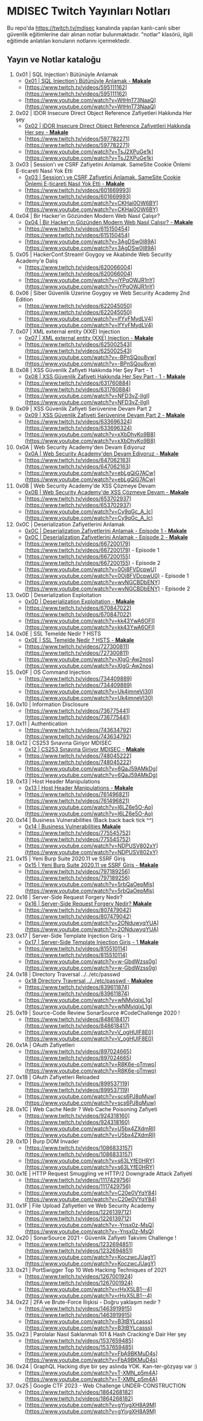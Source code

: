 
# MDISEC Twitch Yayınları Notları

Bu repo'da https://twitch.tv/mdisec kanalında yapılan kanlı-canlı siber güvenlik eğitimlerine dair alınan notlar bulunmaktadır. "notlar" klasörü, ilgili eğitimde anlatılan konuların notlarını içermektedir.

## Yayın ve Notlar kataloğu

  1. 0x01 | SQL Injection'ı Bütünüyle Anlamak 
     * [0x01 | SQL Injection'ı Bütünüyle Anlamak - **Makale**](/docs/Web-Security-Notes-Pdf/notlar/0x01%20%7C%20SQL%20Injection’ı%20Bütünüyle%20Anlamak/0x01%20104201f95d914f67830bee663ffbdc7f.md)
     * [https://www.twitch.tv/videos/595111162](https://www.twitch.tv/videos/595111162)
     * [https://www.youtube.com/watch?v=WtHnT73NaaQ](https://www.youtube.com/watch?v=WtHnT73NaaQ)
  2. 0x02 | IDOR Insecure Direct Object Reference Zafiyetleri Hakkında Her şey
     * [0x02 | IDOR Insecure Direct Object Reference Zafiyetleri Hakkında Her şey - **Makale**](/docs/Web-Security-Notes-Pdf/notlar/0x02%20%20%7C%20IDOR%20Hakkında%20Her%20şey/0x02-IDOR.md)
     * [https://www.twitch.tv/videos/597782271](https://www.twitch.tv/videos/597782271)
     * [https://www.youtube.com/watch?v=TsJ2XPuGe1k](https://www.youtube.com/watch?v=TsJ2XPuGe1k)
  3. 0x03 | Session'ı ve CSRF Zafiyetini Anlamak. SameSite Cookie Önlemi E-ticareti Nasıl Yok Etti
     * [0x03 | Session'ı ve CSRF Zafiyetini Anlamak. SameSite Cookie Önlemi E-ticareti Nasıl Yok Etti - **Makale**](/docs/Web-Security-Notes-Pdf/notlar/0x03%20%20%7C%20Session’ı%20ve%20CSRF%20Zafiyetini%20Anlamak%20&%20SameSite%20Cookie%20Önlemi/0x03%20452c28b29ec0467283e5b06561ae63be.md)
     * [https://www.twitch.tv/videos/601669993](https://www.twitch.tv/videos/601669993)
     * [https://www.youtube.com/watch?v=CKHai0OW6BY](https://www.youtube.com/watch?v=CKHai0OW6BY)
  4. 0x04 | Bir Hacker'ın Gözünden Modern Web Nasıl Çalışır?
     * [0x04 | Bir Hacker'ın Gözünden Modern Web Nasıl Çalışır? - **Makale**](/docs/Web-Security-Notes-Pdf/notlar/0x04%20%20%7C%20Bir%20Hacker’ın%20Gözünden%20Modern%20Web%20Nasıl%20Çalışır%20%3F/0x04%204d165a8660364c42a9c6e24c85bac508.md)
     * [https://www.twitch.tv/videos/615150454](https://www.twitch.tv/videos/615150454)
     * [https://www.youtube.com/watch?v=3AgDSw0I89A](https://www.youtube.com/watch?v=3AgDSw0I89A)
  5. 0x05 | HackerConf.Stream! Goygoy ve Akabinde Web Security Academy'e Dalış
     * [https://www.twitch.tv/videos/620066004](https://www.twitch.tv/videos/620066004)
     * [https://www.youtube.com/watch?v=iYPqOWJR1nY](https://www.youtube.com/watch?v=iYPqOWJR1nY)
  6. 0x06 | Siber Güvenlik Üzerine Goygoy ve Web Security Academy 2nd Edition
     * [https://www.twitch.tv/videos/622045050](https://www.twitch.tv/videos/622045050)
     * [https://www.youtube.com/watch?v=IfYyFMydLV4](https://www.youtube.com/watch?v=IfYyFMydLV4)
  7. 0x07 | XML external entity (XXE) Injection
     * [0x07 | XML external entity (XXE) Injection - **Makale**](/docs/Web-Security-Notes-Pdf/notlar/0x07%20%20%7C%20XML%20Parserlar%20ve%20XML%20External%20Entity%20(XXE)%20Injection/0x07%20917a98c84a5f488a9c368d1849e78f6f.md)
     * [https://www.twitch.tv/videos/625002543](https://www.twitch.tv/videos/625002543)
     * [https://www.youtube.com/watch?v=-BPnSQou8yw](https://www.youtube.com/watch?v=-BPnSQou8yw)
  8. 0x08 | XSS Güvenlik Zafiyeti Hakkında Her Şey Part - 1
     * [0x08 | XSS Güvenlik Zafiyeti Hakkında Her Şey Part - 1 - **Makale**](/docs/Web-Security-Notes-Pdf/notlar/0x08%20%7C%20XSS%20Güvenlik%20Zafiyeti%20Hakkında%20Her%20Şey%20Part-1/0x08%20614d7d291ebe485c8a749b0367dcb928.md) 
     * [https://www.twitch.tv/videos/631760884](https://www.twitch.tv/videos/631760884)
     * [https://www.youtube.com/watch?v=NFD3vZ-lIgI](https://www.youtube.com/watch?v=NFD3vZ-lIgI)
  9. 0x09 | XSS Güvenlik Zafiyeti Serüvenine Devam Part 2
     * [0x09 | XSS Güvenlik Zafiyeti Serüvenine Devam Part 2 - **Makale**](/docs/Web-Security-Notes-Pdf/notlar/0x09%20%7C%20XSS%20Güvenlik%20Zafiyeti%20Serüvenine%20Devam%20Part-2/0x09%20770e9a14727f44d080ea40a453968369.md)
     * [https://www.twitch.tv/videos/633696324](https://www.twitch.tv/videos/633696324)
     * [https://www.youtube.com/watch?v=xXbDhyKo9B8](https://www.youtube.com/watch?v=xXbDhyKo9B8)
  10. 0x0A | Web Security Academy'den Devam Ediyoruz
      * [0x0A | Web Security Academy'den Devam Ediyoruz - **Makale**](/docs/Web-Security-Notes-Pdf/notlar/0x0A%20%7C%20Web%20Security%20Academy'den%20Devam%20Ediyoruz%20-%20SQL%20Injection%20Lab%20Çözümleri/Web%20Security%200x0A%20Web%20Security%20Academy'den%20Devam%20E%205d98a1205cb7439db45c8e0570ab118e.md)
      * [https://www.twitch.tv/videos/647062163](https://www.twitch.tv/videos/647062163)
      * [https://www.youtube.com/watch?v=ebLgQiG7ACw](https://www.youtube.com/watch?v=ebLgQiG7ACw)
  11. 0x0B | Web Security Academy'de XSS Çözmeye Devam
      * [0x0B | Web Security Academy'de XSS Çözmeye Devam - **Makale**](/docs/Web-Security-Notes-Pdf/notlar/0x0B%20%7C%20Web%20Security%20Academy’de%20XSS%20Cozmeye%20Devam/Web%20Security%200x0B%20Web%20Security%20Academy’de%20XSS%20Cozm%20356d50d1b933477eb37796d3f6bc53d8.md)
      * [https://www.twitch.tv/videos/653702937](https://www.twitch.tv/videos/653702937)
      * [https://www.youtube.com/watch?v=Cy9qGc_A_Ic](https://www.youtube.com/watch?v=Cy9qGc_A_Ic)
  12. 0x0C | Deserialization Zafiyetlerini Anlamak
      * [0x0C | Deserialization Zafiyetlerini Anlamak - Episode 1 - **Makale**](/docs/Web-Security-Notes-Pdf/notlar/0x0C%20%20%7C%20Deserialization%20Zafiyetlerini%20Anlamak%20Episode%201/0x0C%20807152269cce4617a57cc81b06250dad.md)
      * [0x0C | Deserialization Zafiyetlerini Anlamak - Episode 2 - **Makale**](/docs/Web-Security-Notes-Pdf/notlar/0x0C%20%7C%20Deserialization%20Zafiyetlerini%20Anlamak%20Episode%202/0x0C%20Deserialization%20Zafiyetlerini%20Anlamak%20Episode%2078d04d91baaa44d0959227e5c55cbc59.md)
      * [https://www.twitch.tv/videos/667200179](https://www.twitch.tv/videos/667200179) - Episode 1
      * [https://www.twitch.tv/videos/667200155](https://www.twitch.tv/videos/667200155) - Episode 2
      * [https://www.youtube.com/watch?v=0Oj8FVDcpwU](https://www.youtube.com/watch?v=0Oj8FVDcpwU0) - Episode 1
      * [https://www.youtube.com/watch?v=wvNGCBDbENY](https://www.youtube.com/watch?v=wvNGCBDbENY) - Episode 2
  13. 0x0D | Deserialization Exploitation
      * [0x0D | Deserialization Exploitation - **Makale**](/docs/Web-Security-Notes-Pdf/notlar/0x0D%20%7C%20Deserialization%20Exploitation/0x0D%20e7c75cda4af14d9f8c7d57729ec14f3a.md)
      * [https://www.twitch.tv/videos/670847022](https://www.twitch.tv/videos/670847022)
      * [https://www.youtube.com/watch?v=kk43YwA6OFI](https://www.youtube.com/watch?v=kk43YwA6OFI)
  14. 0x0E | SSL Temelde Nedir ? HSTS
      * [0x0E | SSL Temelde Nedir ? HSTS - **Makale**](/docs/Web-Security-Notes-Pdf/notlar/0x0E%20%7C%20SSL%20Temelde%20Nedir%20-%20HSTS/0x0E%2075b658ad3df848cbac9efe8d8fe2eb9e.md)
      * [https://www.twitch.tv/videos/727300811](https://www.twitch.tv/videos/727300811)
      * [https://www.youtube.com/watch?v=XlgG-Aw2nos](https://www.youtube.com/watch?v=XlgG-Aw2nos)
  15. 0x0F | OS Command Injection
      * [https://www.twitch.tv/videos/734409889](https://www.twitch.tv/videos/734409889)
      * [https://www.youtube.com/watch?v=Uk4imneVI30](https://www.youtube.com/watch?v=Uk4imneVI30)
  16. 0x10 | Information Disclosure
      * [https://www.twitch.tv/videos/736775441](https://www.twitch.tv/videos/736775441)
  17. 0x11 | Authentication
      * [https://www.twitch.tv/videos/743634792](https://www.twitch.tv/videos/743634792)
  18. 0x12 | CS253 Sınavına Giriyor MDISEC
      * [0x12 | CS253 Sınavına Giriyor MDISEC - **Makale**](/docs/Web-Security-Notes-Pdf/notlar/0x12%20%20%7C%20CS253%20Sınavına%20Giriyor%20MDISEC/0x12%203d08c03a285a4d5e931128b3609b0698.md)
      * [https://www.twitch.tv/videos/748045222](https://www.twitch.tv/videos/748045222)
      * [https://www.youtube.com/watch?v=6QaJ59AMkDg](https://www.youtube.com/watch?v=6QaJ59AMkDg)
  19. 0x13 | Host Header Manipulations
      * [0x13 | Host Header Manipulations - **Makale**](/docs/Web-Security-Notes-Pdf/notlar/0x13%20%7C%20Host%20Header%20Manipulations/0x13%20ada5ae96539943db9d14955c71e3b77c.md)
      * [https://www.twitch.tv/videos/761496821](https://www.twitch.tv/videos/761496821)
      * [https://www.youtube.com/watch?v=I6LZ6e5O-Ao](https://www.youtube.com/watch?v=I6LZ6e5O-Ao)
  20. 0x14 | Business Vulnerabilities (Back back back tick ^^)
      * [0x14 | Business Vulnerabilities **Makale**](/docs/Web-Security-Notes-Pdf/notlar/0x14%20%7C%20Business%20Logic%20Vulnerabilities%20(Back%20back%20back%20tick%20%5E%5E)/0x14.md)
      * [https://www.twitch.tv/videos/775545752](https://www.twitch.tv/videos/775545752)
      * [https://www.youtube.com/watch?v=NDPUSV802xY](https://www.youtube.com/watch?v=NDPUSV802xY)
  21. 0x15 | Yeni Burp Suite 2020.11 ve SSRF Giriş
      * [0x15 | Yeni Burp Suite 2020.11 ve SSRF Giriş - **Makale**](/docs/Web-Security-Notes-Pdf/notlar/0x15%20%7C%20Yeni%20Burp%20Suite%202020.10%20ve%20SSRF%20Giriş/0x15.md)
      * [https://www.twitch.tv/videos/797189256](https://www.twitch.tv/videos/797189256)
      * [https://www.youtube.com/watch?v=5rbQaOepMls](https://www.youtube.com/watch?v=5rbQaOepMls)
  22. 0x16 | Server-Side Request Forgery Nedir?
      * [0x16 | Server-Side Request Forgery Nedir? **Makale**](/docs/Web-Security-Notes-Pdf/notlar/0x16%20%7C%20Server-Side%20Request%20Forgery%20Nedir/0x16%20Server-Side%20Request%20Forgery%20Nedir%20d3c4b2ebcb764d66b80606cea77bf5a5.md)
      * [https://www.twitch.tv/videos/807479042](https://www.twitch.tv/videos/807479042)
      * [https://www.youtube.com/watch?v=2ONduwyqYUA](https://www.youtube.com/watch?v=2ONduwyqYUA)
  23. 0x17 | Server-Side Template Injection Giriş - 1
      * [0x17 | Server-Side Template Injection Giriş - 1 **Makale**](/docs/Web-Security-Notes-Pdf/notlar/0x17%20%20%7C%20Server-Side%20Template%20Injection%20Giriş%20-%201/0x17%203128a6c16c47475ea6a66d92718411d9.md)
      * [https://www.twitch.tv/videos/815510114](https://www.twitch.tv/videos/815510114)
      * [https://www.youtube.com/watch?v=w-GbdWzss0g](https://www.youtube.com/watch?v=w-GbdWzss0g)
  24. 0x18 | Directory Traversal ../../etc/passwd
      * [0x18 Directory Traversal ../../etc/passwd - **Makalee**](notlar/0x18%20%7C%20Directory%20Traversal/0x18%20f42ee877b4964ce494d8ba9e757caa07.md)
      * [https://www.twitch.tv/videos/839611874](https://www.twitch.tv/videos/839611874)
      * [https://www.youtube.com/watch?v=wNMyiqixL1g](https://www.youtube.com/watch?v=wNMyiqixL1g)
  25. 0x19 | Source-Code Review SonarSource #CodeChallenge 2020 !
      * [https://www.twitch.tv/videos/848618417](https://www.twitch.tv/videos/848618417)
      * [https://www.youtube.com/watch?v=V_ogHUIF8E0](https://www.youtube.com/watch?v=V_ogHUIF8E0)
  26. 0x1A | OAuth Zafiyetleri
      * [https://www.twitch.tv/videos/897024665](https://www.twitch.tv/videos/897024665)
      * [https://www.youtube.com/watch?v=R8K6e-oTmwo](https://www.youtube.com/watch?v=R8K6e-oTmwo)
  27. 0x1B | OAuth Zafiyetleri Reloaded
      * [https://www.twitch.tv/videos/899537119](https://www.twitch.tv/videos/899537119)
      * [https://www.youtube.com/watch?v=scs6PJ8qMuw](https://www.youtube.com/watch?v=scs6PJ8qMuw)
  28. 0x1C | Web Cache Nedir ? Web Cache Poisoning Zafiyeti
      * [https://www.twitch.tv/videos/924318160](https://www.twitch.tv/videos/924318160)
      * [https://www.youtube.com/watch?v=U5bx4ZXdmRI](https://www.youtube.com/watch?v=U5bx4ZXdmRI)
  29. 0x1D | Burp DOM Invader
      * [https://www.twitch.tv/videos/1086833157](https://www.twitch.tv/videos/1086833157)
      * [https://www.youtube.com/watch?v=s63LYfE0HRY](https://www.youtube.com/watch?v=s63LYfE0HRY)
  30. 0x1E | HTTP Request Smuggling ve HTTP/2 Downgrade Attack Zafiyeti
      * [https://www.twitch.tv/videos/1117429756](https://www.twitch.tv/videos/1117429756)
      * [https://www.youtube.com/watch?v=C20e0VYqY84](https://www.youtube.com/watch?v=C20e0VYqY84)
  31. 0x1F | File Upload Zafiyetleri ve Web Security Academy
      * [https://www.twitch.tv/videos/1226139712](https://www.twitch.tv/videos/1226139712)
      * [https://www.youtube.com/watch?v=-Ynsx0z-MsQ](https://www.youtube.com/watch?v=-Ynsx0z-MsQ)
  32. 0x20 | SonarSource 2021 - Güvenlik Zafiyeti Takvimi Challenge !
      * [https://www.twitch.tv/videos/1232694851](https://www.twitch.tv/videos/1232694851)
      * [https://www.youtube.com/watch?v=KoczwcJUagY](https://www.youtube.com/watch?v=KoczwcJUagY)
  33. 0x21 | PortSwigger Top 10 Web Hacking Techniques of 2021
      * [https://www.twitch.tv/videos/1267001924](https://www.twitch.tv/videos/1267001924)
      * [https://www.youtube.com/watch?v=rHxX5LB1--4](https://www.youtube.com/watch?v=rHxX5LB1--4)
  34. 0x22 | 2FA ve Brute-Force İlişkisi - Doğru yaklaşım nedir ?
      * [https://www.twitch.tv/videos/1463919915](https://www.twitch.tv/videos/1463919915)
      * [https://www.youtube.com/watch?v=B3tBYLcasss](https://www.youtube.com/watch?v=B3tBYLcasss)
  35. 0x23 | Parolalar Nasıl Saklanmalı 101 & Hash Cracking'e Dair Her şey
      * [https://www.twitch.tv/videos/1537659485](https://www.twitch.tv/videos/1537659485)
      * [https://www.youtube.com/watch?v=FbA9BKMuD4s](https://www.youtube.com/watch?v=FbA9BKMuD4s)
  36. 0x24 | GraphQL Hacking diye bir şey aslında YOK. Kan-ter-gözyaşı var :)
      * [https://www.youtube.com/watch?v=T-XMN_p5m4A](https://www.youtube.com/watch?v=T-XMN_p5m4A)
  37. 0x25 | Google CTF 2023 - Web Challenge UNDER-CONSTRUCTION
      * [https://www.twitch.tv/videos/1864268182](https://www.twitch.tv/videos/1864268182)
      * [https://www.youtube.com/watch?v=gYiygXH8A9M](https://www.youtube.com/watch?v=gYiygXH8A9M)
